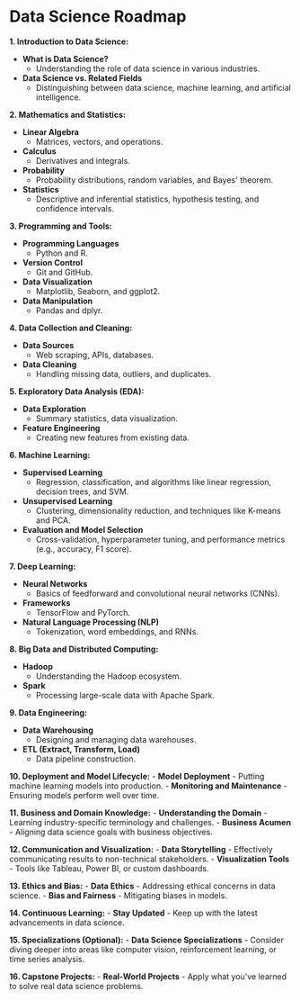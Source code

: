 # Data Science Roadmap

**1. Introduction to Data Science:**
   - **What is Data Science?**
     - Understanding the role of data science in various industries.
   - **Data Science vs. Related Fields**
     - Distinguishing between data science, machine learning, and artificial intelligence.

**2. Mathematics and Statistics:**
   - **Linear Algebra**
     - Matrices, vectors, and operations.
   - **Calculus**
     - Derivatives and integrals.
   - **Probability**
     - Probability distributions, random variables, and Bayes' theorem.
   - **Statistics**
     - Descriptive and inferential statistics, hypothesis testing, and confidence intervals.

**3. Programming and Tools:**
   - **Programming Languages**
     - Python and R.
   - **Version Control**
     - Git and GitHub.
   - **Data Visualization**
     - Matplotlib, Seaborn, and ggplot2.
   - **Data Manipulation**
     - Pandas and dplyr.

**4. Data Collection and Cleaning:**
   - **Data Sources**
     - Web scraping, APIs, databases.
   - **Data Cleaning**
     - Handling missing data, outliers, and duplicates.

**5. Exploratory Data Analysis (EDA):**
   - **Data Exploration**
     - Summary statistics, data visualization.
   - **Feature Engineering**
     - Creating new features from existing data.

**6. Machine Learning:**
   - **Supervised Learning**
     - Regression, classification, and algorithms like linear regression, decision trees, and SVM.
   - **Unsupervised Learning**
     - Clustering, dimensionality reduction, and techniques like K-means and PCA.
   - **Evaluation and Model Selection**
     - Cross-validation, hyperparameter tuning, and performance metrics (e.g., accuracy, F1 score).

**7. Deep Learning:**
   - **Neural Networks**
     - Basics of feedforward and convolutional neural networks (CNNs).
   - **Frameworks**
     - TensorFlow and PyTorch.
   - **Natural Language Processing (NLP)**
     - Tokenization, word embeddings, and RNNs.

**8. Big Data and Distributed Computing:**
   - **Hadoop**
     - Understanding the Hadoop ecosystem.
   - **Spark**
     - Processing large-scale data with Apache Spark.

**9. Data Engineering:**
   - **Data Warehousing**
     - Designing and managing data warehouses.
   - **ETL (Extract, Transform, Load)**
     - Data pipeline construction.

**10. Deployment and Model Lifecycle:**
    - **Model Deployment**
      - Putting machine learning models into production.
    - **Monitoring and Maintenance**
      - Ensuring models perform well over time.
   
**11. Business and Domain Knowledge:**
    - **Understanding the Domain**
      - Learning industry-specific terminology and challenges.
    - **Business Acumen**
      - Aligning data science goals with business objectives.

**12. Communication and Visualization:**
    - **Data Storytelling**
      - Effectively communicating results to non-technical stakeholders.
    - **Visualization Tools**
      - Tools like Tableau, Power BI, or custom dashboards.

**13. Ethics and Bias:**
    - **Data Ethics**
      - Addressing ethical concerns in data science.
    - **Bias and Fairness**
      - Mitigating biases in models.

**14. Continuous Learning:**
    - **Stay Updated**
      - Keep up with the latest advancements in data science.

**15. Specializations (Optional):**
    - **Data Science Specializations**
      - Consider diving deeper into areas like computer vision, reinforcement learning, or time series analysis.

**16. Capstone Projects:**
    - **Real-World Projects**
      - Apply what you've learned to solve real data science problems.
